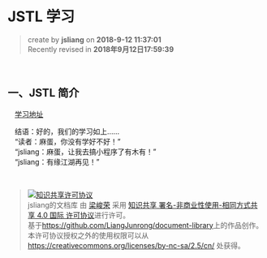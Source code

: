 JSTL 学习
===

> create by **jsliang** on **2018-9-12 11:37:01**  
> Recently revised in **2018年9月12日17:59:39**

<br>

## 一、JSTL 简介
&emsp;[学习地址](https://www.runoob.com/jsp/jsp-jstl.html)

&emsp;结语：好的，我们的学习如上……  
&emsp;“读者：麻蛋，你没有学好不好！”  
&emsp;“jsliang：麻蛋，让我去搞小程序了有木有！”  
&emsp;“jsliang：有缘江湖再见！”

<br>

> <a rel="license" href="http://creativecommons.org/licenses/by-nc-sa/4.0/"><img alt="知识共享许可协议" style="border-width:0" src="https://i.creativecommons.org/l/by-nc-sa/4.0/88x31.png" /></a><br /><span xmlns:dct="http://purl.org/dc/terms/" property="dct:title">jsliang的文档库</span> 由 <a xmlns:cc="http://creativecommons.org/ns#" href="https://github.com/LiangJunrong/document-library" property="cc:attributionName" rel="cc:attributionURL">梁峻荣</a> 采用 <a rel="license" href="http://creativecommons.org/licenses/by-nc-sa/4.0/">知识共享 署名-非商业性使用-相同方式共享 4.0 国际 许可协议</a>进行许可。<br />基于<a xmlns:dct="http://purl.org/dc/terms/" href="https://github.com/LiangJunrong/document-library" rel="dct:source">https://github.com/LiangJunrong/document-library</a>上的作品创作。<br />本许可协议授权之外的使用权限可以从 <a xmlns:cc="http://creativecommons.org/ns#" href="https://creativecommons.org/licenses/by-nc-sa/2.5/cn/" rel="cc:morePermissions">https://creativecommons.org/licenses/by-nc-sa/2.5/cn/</a> 处获得。